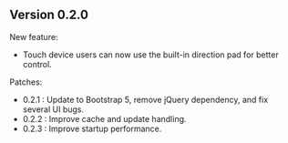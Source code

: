 
## Version 0.2.0

New feature:
- Touch device users can now use the built-in direction pad for better control.

Patches:
- 0.2.1 : Update to Bootstrap 5, remove jQuery dependency, and fix several UI bugs.
- 0.2.2 : Improve cache and update handling.
- 0.2.3 : Improve startup performance.
